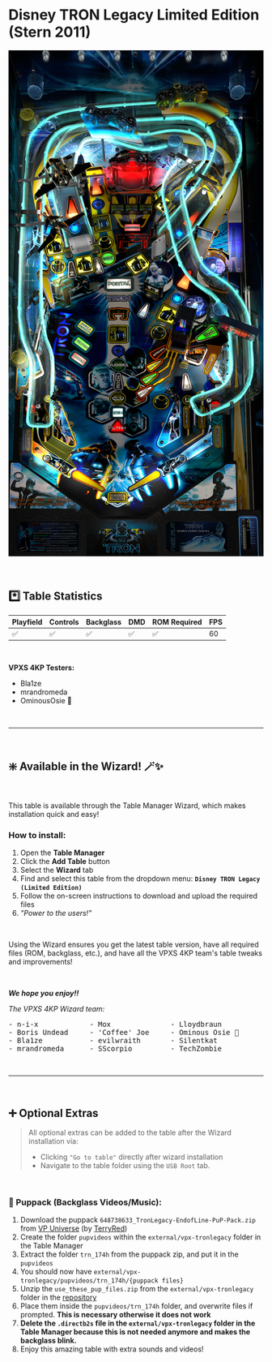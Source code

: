 ﻿# Disney TRON Legacy Limited Edition (Stern 2011)

![Table Preview](../../images/vpx-tronlegacy.png)

<br>

## *️⃣  Table Statistics

| Playfield | Controls | Backglass | DMD | ROM Required | FPS | 
|-----------|----------|-----------|-----|--------------|-----|
| :white_check_mark: | :white_check_mark: | :white_check_mark: | :white_check_mark: | :white_check_mark: | 60 |

<br>

**VPXS 4KP Testers:**
  - Bla1ze
  - mrandromeda
  - OminousOsie 🌸

<br>

---

<br>

## ❇️ Available in the Wizard! 🪄✨

<br>

This table is available through the Table Manager Wizard, which makes installation quick and easy!

### How to install:

1.  Open the **Table Manager**
2.  Click the **Add Table** button
3.  Select the **Wizard** tab
4.  Find and select this table from the dropdown menu: **`Disney TRON Legacy (Limited Edition)`**
5.  Follow the on-screen instructions to download and upload the required files
6. *"Power to the users!"*

<br>

Using the Wizard ensures you get the latest table version, have all required files (ROM, backglass, etc.), and have all the VPXS 4KP team's table tweaks and improvements!

<br>

__*We hope you enjoy!!*__

*The VPXS 4KP Wizard team:*
<pre>
- n-i-x            - Mox              - Lloydbraun
- Boris Undead     - 'Coffee' Joe     - Ominous Osie 🌸
- Bla1ze           - evilwraith       - Silentkat        
- mrandromeda      - SScorpio         - TechZombie
</pre>


<br>

---

<br>

## ➕ Optional Extras

> All optional extras can be added to the table after the Wizard installation via: 
> -  Clicking `"Go to table"` directly after wizard installation
> -  Navigate to the table folder using the `USB Root` tab.

<br>

### 🎦 Puppack (Backglass Videos/Music):

1.  Download the puppack `648738633_TronLegacy-EndofLine-PuP-Pack.zip` from [VP Universe](https://vpuniverse.com/files/file/6814-tron-legacy-stern-end-of-line-pup-pack/) (by [TerryRed](https://vpuniverse.com/profile/10155-terryred/))
2.  Create the folder `pupvideos` within the `external/vpx-tronlegacy` folder in the Table Manager
3.  Extract the folder `trn_174h` from the puppack zip, and put it in the `pupvideos`
4.  You should now have `external/vpx-tronlegacy/pupvideos/trn_174h/{puppack files}`
5.  Unzip the `use_these_pup_files.zip` from the `external/vpx-tronlegacy` folder in the [repository](https://github.com/LegendsUnchained/vpx-standalone-alp4k/tree/main/external/vpx-tronlegacy)
6.  Place them inside the `pupvideos/trn_174h` folder, and overwrite files if prompted.  **This is necessary otherwise it does not work**
7. __Delete the `.directb2s` file in the `external/vpx-tronlegacy` folder in the Table Manager because this is not needed anymore and makes the backglass blink.__
8. Enjoy this amazing table with extra sounds and videos! 


<br>
<br>
<br>
<br>
<br>

